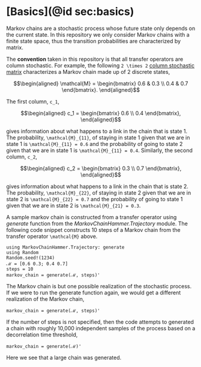 # [Basics](@id sec:basics)

Markov chains are a stochastic process whose future state only depends on the current state. In this repository we only consider Markov chains with a finite state space, thus the transition probabilities are characterized by matrix. 

The **convention** taken in this repository is that all transfer operators are column stochastic. For example, the following ``2 \times 2``  [column stochastic matrix](https://en.wikipedia.org/wiki/Stochastic_matrix) characterizes a Markov chain made up of 2 discrete states,

```math
\begin{aligned}
    \mathcal{M} =
    \begin{bmatrix}
    0.6 & 0.3 \\
    0.4 & 0.7
    \end{bmatrix}.
\end{aligned}
```

The first column, ``c_1``,

```math
\begin{aligned}
    c_1 =
    \begin{bmatrix}
    0.6 \\
    0.4 
    \end{bmatrix},
\end{aligned}
```

gives information about what happens to a link in the chain that is state 1. The probability, ``\mathcal{M}_{11}``, of staying in state 1 given that we are in state 1 is ``\mathcal{M}_{11} = 0.6`` and the probability of going to state 2 given that we are in state 1 is ``\mathcal{M}_{11} = 0.4``. Similarly, the second column, ``c_2``,

```math
\begin{aligned}
    c_2 =
    \begin{bmatrix}
    0.3 \\
    0.7
    \end{bmatrix},
\end{aligned}
```

gives information about what happens to a link in the chain that is state 2. The probability, ``\mathcal{M}_{22}``, of staying in state 2 given that we are in state 2 is ``\mathcal{M}_{22} = 0.7`` and the probability of going to state 1 given that we are in state 2 is ``\mathcal{M}_{21} = 0.3``. 

A sample markov chain is constructed from a transfer operator using *generate* function from the *MarkovChainHammer.Trajectory* module. The following code snippet constructs 10 steps of a Markov chain from the transfer operator ``\mathcal{M}`` above.

```@example generate_chain
using MarkovChainHammer.Trajectory: generate
using Random
Random.seed!(1234)
ℳ = [0.6 0.3; 0.4 0.7]
steps = 10
markov_chain = generate(ℳ, steps)'
```

The Markov chain is but one possible realization of the stochastic process. If we were to run the generate function again, we would get a different realization of the Markov chain,

```@example generate_chain
markov_chain = generate(ℳ, steps)'
```

If the number of steps is not specified, then the code attempts to generated a chain with roughly 10,000 independent samples of the process based on a decorrelation time threshold,  


```@example generate_chain
markov_chain = generate(ℳ)'
```

Here we see that a large chain was generated.

